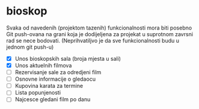 # bioskop

Svaka od navedenih (projektom tazenih) funkcionalnosti mora biti posebno Git push-ovana na grani koja je dodijeljena za projekat u suprotnom zavrsni rad se nece bodovati. (Neprihvatiljvo je da sve funkcionalnosti budu u jednom git push-u)

- [x] Unos bioskopskih sala (broja mjesta u sali)
- [x] Unos aktuelnih filmova
- [ ] Rezervisanje sale za odredjeni film
- [ ] Osnovne informacije o gledaocu
- [ ] Kupovina karata za termine
- [ ] Lista popunjenosti
- [ ] Najcesce gledani film po danu

